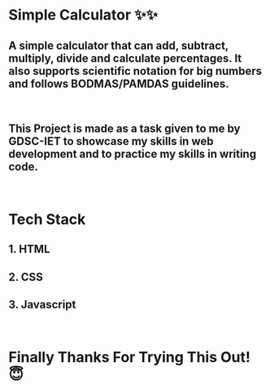 # Simple Calculator ✨✨

<h2>
    A simple calculator that can add, subtract, multiply, divide and calculate percentages. It also supports scientific notation for big numbers and follows BODMAS/PAMDAS guidelines.
</h2>

<br>

## This Project is made as a task given to me by GDSC-IET to showcase my skills in web development and to practice my skills in writing code.

<br>

# Tech Stack
## 1. HTML
## 2. CSS
## 3. Javascript

<br>

# Finally Thanks For Trying This Out! 😇
